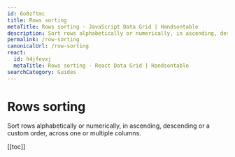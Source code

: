 ```yaml
---
id: 6o0zftmc
title: Rows sorting
metaTitle: Rows sorting - JavaScript Data Grid | Handsontable
description: Sort rows alphabetically or numerically, in ascending, descending or a custom order, across one or multiple columns.
permalink: /row-sorting
canonicalUrl: /row-sorting
react:
  id: h4jfevxj
  metaTitle: Rows sorting - React Data Grid | Handsontable
searchCategory: Guides
---
```


# Rows sorting

Sort rows alphabetically or numerically, in ascending, descending or a custom order, across one or multiple columns.

[[toc]]

